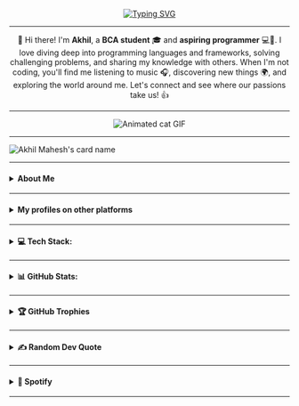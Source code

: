 <p align="center">
<a href="https://github.com/akhil-mahesh"><img src="https://readme-typing-svg.herokuapp.com?font=Bruno+Ace&size=42&duration=3000&pause=1000&color=A200F7&center=true&vCenter=true&width=435&height=100&lines=Hey+Folk's;Welcome+to+my;GitHub+Profile" alt="Typing SVG" /></a>
</p>

<hr>

<p align="center">👋 Hi there! I'm <strong>Akhil</strong>, a <strong>BCA student</strong> 🎓 and <strong>aspiring programmer</strong> 💻🚀. I love diving deep into programming languages and frameworks, solving challenging problems, and sharing my knowledge with others. When I'm not coding, you'll find me listening to music 🎧, discovering new things 🌍, and exploring the world around me. Let's connect and see where our passions take us! 👍</p>

<hr>

<p align="center">
<img src="https://media.giphy.com/media/SWoSkN6DxTszqIKEqv/giphy.gif" alt="Animated cat GIF">
</p>

<hr>

<img src="https://cardivo.vercel.app/api?name=Akhil%20Mahesh&amp;description=I%27m%20Akhil%20Mahesh%2C%20a%20BCA%20student%20and%20aspiring%20programmer%20.%20I%20love%20diving%20deep%20into%20programming%20languages%20and%20frameworks%2C%20solving%20challenging%20problems%2C%20and%20sharing%20my%20knowledge%20with%20others.%20When%20I%27m%20not%20coding%2C%20you%27ll%20find%20me%20listening%20to%20music%2C%20discovering%20new%20things%2C%20and%20exploring%20the%20world%20around%20me.%20Let%27s%20connect%20and%20see%20where%20our%20passions%20take%20us!&amp;image=https%3A%2F%2Ftelegra.ph%2Ffile%2F36a67dedcc62c7c947462.jpg&amp;backgroundColor=%238900F7FF&amp;pattern=ticTacToe&amp;iconColor=%23F7F7F7FF&amp;fontColor=F7F7F7FF&amp;site=https%3A%2F%2Fitzmeakhilmahesh.blogspot.com%2F%3Fm%3D1&amp;colorPattern=%231abc9c&amp;opacity=0&amp;instagram=@akhi_akxu&amp;linkedin=akhil-mahesh01&amp;github=Akhil-Mahesh&amp;twitter=@akhi_akxu&amp;disableAnimation=false" alt="Akhil Mahesh's card name">

<hr>

<h4>
<details>
<summary>About Me</summary>
<ul>
  <li><strong>👋 Hi there!</strong> I'm Akhil, a BCA student 🎓</li>
  <li><strong>💻 Aspiring Programmer.</strong> I love to code and solve challenging problems 🚀</li>
  <li><strong>🌐 Tech enthusiast.</strong> I enjoy exploring new technologies and sharing my knowledge with others</li>
  <li><strong>🎧 Music lover.</strong> When I'm not coding, you'll find me listening to music and discovering new things 🌍</li>
  <li><strong>🤝 Let's connect and share our passions!</strong></li>
  <li>📝 I write articles on My <a href="https://itzmeakhilmahesh.blogspot.com/">Blogspot</a>     
  </li>
</ul>
</details>
</h4>

<hr>

<h4 align="left">
<details>
<summary>My profiles on other platforms</summary>

<!-- Twitter -->
<a href="https://twitter.com/akhi_akxu?t=Om1uDPCbFowsnefxqfnDmQ&s=09">
  <img src="https://img.shields.io/badge/Twitter-%40akhi__akxu-blue?style=plastic&logo=twitter" alt="Twitter">
</a>

<!-- Pinterest -->
<a href="https://www.pinterest.com/alonephilic/">
  <img src="https://img.shields.io/badge/Pinterest-AlonePhilic-red?style=plastic&logo=pinterest" alt="Pinterest">
</a>

<!-- Instagram -->
<a href="https://www.instagram.com/akhi_akxu/">
  <img src="https://img.shields.io/badge/Instagram-@akhi__akxu-pink?style=plastic&logo=instagram" alt="Instagram">
</a>

<!-- Reddit -->
<a href="https://www.reddit.com/u/AlonePhilic">
  <img src="https://img.shields.io/badge/Reddit-u%2FAlonePhilic-orange?style=plastic&logo=reddit" alt="Reddit">
</a>

<!-- Discord -->
<a href="https://discord.com/users/1066242357793656842">
  <img src="https://img.shields.io/badge/Discord-AlonePhilic%236969-blueviolet?style=plastic&logo=discord" alt="Discord">
</a>

<!-- Telegram -->
<a href="https://telegram.me/alonephilic_real">
  <img src="https://img.shields.io/badge/Telegram-AlonePhilic-blue?style=plastic&logo=telegram" alt="Telegram">
</a>

<!-- Blogspot -->
<a href="https://itzmeakhilmahesh.blogspot.com/?m=1">
  <img src="https://img.shields.io/badge/Blogspot-itzmeakhilmahesh.blogspot.com-orange?style=plastic&logo=blogger" alt="Blogspot">
</a>

<!-- LinkedIn -->
<a href="https://www.linkedin.com/in/akhil-mahesh01">
  <img src="https://img.shields.io/badge/LinkedIn-Akhil%20Mahesh-blue?style=plastic&logo=linkedin" alt="LinkedIn">
</a>

<!-- GitHub -->
<a href="https://github.com/Akhil-Mahesh">
  <img src="https://img.shields.io/badge/GitHub-Akhil--Mahesh-black?style=plastic&logo=github" alt="GitHub">
</a>

<!-- W3School -->
<a href="https://www.w3profile.com/alonephilic">
  <img src="https://img.shields.io/badge/W3School-AlonePhilic-orange?style=plastic&logo=w3schools" alt="W3School">
</a>

<!-- Codepen -->
<a href="https://codepen.io/Akhil-Mahesh">
  <img src="https://img.shields.io/badge/Codepen-Akhil--Mahesh-blue?style=plastic&logo=codepen" alt="Codepen">
</a>

<!-- YouTube -->
<a href="https://www.youtube.com/AlonePhilic">
  <img src="https://img.shields.io/badge/YouTube-AlonePhilic-red?style=plastic&logo=youtube" alt="YouTube">
</a>

<!-- Mail -->
<a href="mailto:akhilmahesh012@gmail.com">
  <img src="https://img.shields.io/badge/Mail-akhilmahesh012%40gmail.com-c14438?style=plastic&logo=gmail&logoColor=white" alt="Mail">
</a>

<!-- Dev.to -->
<a href="https://dev.to/akhil-mahesh">
  <img src="https://img.shields.io/badge/Dev.to-akhil--mahesh-0A0A0A?style=plastic&logo=dev.to&logoColor=white" alt="Dev.to">
</a>

<!-- Stackoverflow -->
<a href="https://stackoverflow.com/users/21802386/akhil-mahesh?tab=profile">
  <img src="https://img.shields.io/badge/Stack%20Overflow-akhil--mahesh-f48024?style=plastic&logo=stackoverflow&logoColor=white" alt="Stack Overflow">
</a>

<!-- Freecodecamp -->
<a href="https://www.freecodecamp.org/AlonePhilic">
  <img src="https://img.shields.io/badge/FreeCodeCamp-AlonePhilic-0A0A23?style=plastic&logo=freecodecamp&logoColor=white" alt="FreeCodeCamp">
</a>

<!-- Facebook -->
<a href="https://www.facebook.com/akhilmahesh01?mibextid=ZbWKwL">
  <img src="https://img.shields.io/badge/Facebook-akhilmahesh01-1877f2?style=plastic&logo=facebook&logoColor=white" alt="Facebook">
</a>

<!-- Code Project -->
<a href="https://www.codeproject.com/Members/Akhil-Mahesh">
  <img src="https://img.shields.io/badge/Code%20Project-Akhil--Mahesh-333333?style=plastic&logo=codeproject&logoColor=white" alt="Code Project">
</a>

<!-- Google Dev -->
<a href="https://g.dev/akhilmahesh">
  <img src="https://img.shields.io/badge/Google%20Dev-Akhil%20Mahesh-0F9D58?style=plastic&logo=google&logoColor=white" alt="Google Dev">
</a>

<!-- Vercel -->
<a href="https://vercel.com/akhil-mahesh">
  <img src="https://img.shields.io/badge/Vercel-akhil--mahesh-black?style=plastic&logo=vercel" alt="Vercel">
</a>

<!-- Replit -->
<a href="https://replit.com/@Akhil-Mahesh">
  <img src="https://img.shields.io/badge/Replit-Akhil--Mahesh-darkblue?style=plastic&logo=replit" alt="Replit">
</a>
</details>
</h4>

<hr>

<h4><details>
<summary>💻 Tech Stack:</summary>
    <img src="https://img.shields.io/badge/c-%2300599C.svg?style=plastic&amp;logo=c&amp;logoColor=white" alt="C">
    <img src="https://img.shields.io/badge/css3-%231572B6.svg?style=plastic&amp;logo=css3&amp;logoColor=white" alt="CSS3">
    <img src="https://img.shields.io/badge/html5-%23E34F26.svg?style=plastic&amp;logo=html5&amp;logoColor=white" alt="HTML5">
    <img src="https://img.shields.io/badge/javascript-%23323330.svg?style=plastic&amp;logo=javascript&amp;logoColor=%23F7DF1E" alt="JavaScript">
    <img src="https://img.shields.io/badge/vercel-%23000000.svg?style=plastic&amp;logo=vercel&amp;logoColor=white" alt="Vercel">
    <img src="https://img.shields.io/badge/MongoDB-%234ea94b.svg?style=plastic&amp;logo=mongodb&amp;logoColor=white" alt="MongoDB">
    <img src="https://img.shields.io/badge/Adobe%20Lightroom-31A8FF.svg?style=plastic&amp;logo=Adobe%20Lightroom&amp;logoColor=white" alt="Adobe Lightroom">
    <img src="https://img.shields.io/badge/Canva-%2300C4CC.svg?style=plastic&amp;logo=Canva&amp;logoColor=white" alt="Canva">
</details>
</h4>

<hr>

<h4>
<details>
<summary>📊 GitHub Stats:</summary>
<img src="http://github-profile-summary-cards.vercel.app/api/cards/profile-details?username=Akhil-Mahesh&theme=tokyonight" alt="GitHub Profile Summary Cards">
<br>
<img src="https://github-readme-streak-stats.herokuapp.com/?user=Akhil-mahesh&theme=midnight-purple&hide_border=false" alt="GitHub Streak Stats">
<br>
<img src="https://github-readme-stats.vercel.app/api/top-langs/?username=Akhil-mahesh&theme=midnight-purple&hide_border=false&include_all_commits=true&count_private=true&layout=compact" alt="GitHub Top Languages">
<br>
<img src="http://github-profile-summary-cards.vercel.app/api/cards/stats?username=Akhil-Mahesh&theme=tokyonight" alt="GitHub Profile Summary Cards">
<br>
<img src="http://github-profile-summary-cards.vercel.app/api/cards/productive-time?username=Akhil-Mahesh&theme=tokyonight&utcOffset=8" alt="GitHub Profile Summary Cards">
</h4>
</details>

<hr>

<h4>
<details>
<summary>🏆 GitHub Trophies</summary>
<img src="https://github-profile-trophy.vercel.app/?username=Akhil-mahesh&theme=tokyonight&no-frame=false&no-bg=true&margin-w=4" alt="github trophies" />
</h4>
</details>

<hr>

<h4>
<details>
<summary>✍️ Random Dev Quote</summary>
<img src="https://quotes-github-readme.vercel.app/api?type=horizontal&theme=radical" alt="random dev quote" />
</h4>
</details>

<hr>

<h4>
<details>
<summary>🎵 Spotify</summary>
<a href="https://spotify-github-profile.vercel.app/api/view.svg?uid=31gvkj7oelt5axfiwpjew4l6gcwi&redirect=true">  
  <img src="https://spotify-github-profile.vercel.app/api/view.svg?uid=31gvkj7oelt5axfiwpjew4l6gcwi&cover_image=true&theme=novatorem&show_offline=false&background_color=121212&interchange=true&bar_color=0000ff&bar_color_cover=false" alt="Spotify Now Playing" />  
</a>
</details>
</h4>

<hr>


<!-- Conclusion --> 
 <!-- Last edited: 30/04/2023 --> 
 <!-- Older Version Readme codes in repo go check it out --> 
 <!-- Don't forget to give a star. -->
